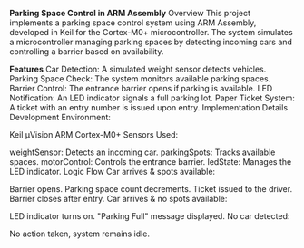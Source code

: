 **Parking Space Control in ARM Assembly**
Overview
This project implements a parking space control system using ARM Assembly, developed in Keil for the Cortex-M0+ microcontroller. The system simulates a microcontroller managing parking spaces by detecting incoming cars and controlling a barrier based on availability.

**Features**
Car Detection: A simulated weight sensor detects vehicles.
Parking Space Check: The system monitors available parking spaces.
Barrier Control: The entrance barrier opens if parking is available.
LED Notification: An LED indicator signals a full parking lot.
Paper Ticket System: A ticket with an entry number is issued upon entry.
Implementation Details
Development Environment:

Keil µVision
ARM Cortex-M0+
Sensors Used:

weightSensor: Detects an incoming car.
parkingSpots: Tracks available spaces.
motorControl: Controls the entrance barrier.
ledState: Manages the LED indicator.
Logic Flow
Car arrives & spots available:

Barrier opens.
Parking space count decrements.
Ticket issued to the driver.
Barrier closes after entry.
Car arrives & no spots available:

LED indicator turns on.
"Parking Full" message displayed.
No car detected:

No action taken, system remains idle.
